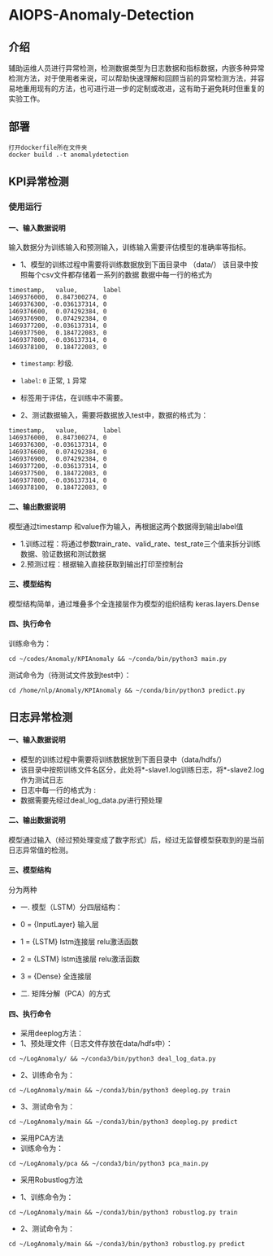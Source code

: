 # AIOPS-Anomaly-Detection

## 介绍
辅助运维人员进行异常检测，检测数据类型为日志数据和指标数据，内嵌多种异常检测方法，对于使用者来说，可以帮助快速理解和回顾当前的异常检测方法，并容易地重用现有的方法，也可进行进一步的定制或改进，这有助于避免耗时但重复的实验工作。

## 部署

```
打开dockerfile所在文件夹
docker build .-t anomalydetection
```

## KPI异常检测

### 使用运行
#### 一、输入数据说明
输入数据分为训练输入和预测输入，训练输入需要评估模型的准确率等指标。
- 1、模型的训练过程中需要将训练数据放到下面目录中
（data/）
该目录中按照每个csv文件都存储着一系列的数据
数据中每一行的格式为
```
timestamp,   value,       label
1469376000,  0.847300274, 0
1469376300, -0.036137314, 0
1469376600,  0.074292384, 0
1469376900,  0.074292384, 0
1469377200, -0.036137314, 0
1469377500,  0.184722083, 0
1469377800, -0.036137314, 0
1469378100,  0.184722083, 0
```

- `timestamp`: 秒级.
- `label`: `0` 正常, `1` 异常
- 标签用于评估，在训练中不需要。

- 2、测试数据输入，需要将数据放入test中，数据的格式为：
```
timestamp,   value,       label
1469376000,  0.847300274, 0
1469376300, -0.036137314, 0
1469376600,  0.074292384, 0
1469376900,  0.074292384, 0
1469377200, -0.036137314, 0
1469377500,  0.184722083, 0
1469377800, -0.036137314, 0
1469378100,  0.184722083, 0
```

#### 二、输出数据说明
模型通过timestamp	和value作为输入，再根据这两个数据得到输出label值

- 1.训练过程：将通过参数train_rate、valid_rate、test_rate三个值来拆分训练数据、验证数据和测试数据
- 2.预测过程：根据输入直接获取到输出打印至控制台

#### 三、模型结构
模型结构简单，通过堆叠多个全连接层作为模型的组织结构
keras.layers.Dense

#### 四、执行命令
训练命令为：
```
cd ~/codes/Anomaly/KPIAnomaly && ~/conda/bin/python3 main.py
```
测试命令为（待测试文件放到test中）：
```
cd /home/nlp/Anomaly/KPIAnomaly && ~/conda/bin/python3 predict.py
```

## 日志异常检测

#### 一、输入数据说明
- 模型的训练过程中需要将训练数据放到下面目录中（data/hdfs/）
- 该目录中按照训练文件名区分，此处将*-slave1.log训练日志，将*-slave2.log作为测试日志
- 日志中每一行的格式为
<YMD> <Time> <Type> <Component>: <Content>
- 数据需要先经过deal_log_data.py进行预处理


#### 二、输出数据说明
模型通过输入（经过预处理变成了数字形式）后，经过无监督模型获取到的是当前日志异常值的检测。


#### 三、模型结构
分为两种
- 一. 模型（LSTM）分四层结构：
- 0 = {InputLayer} 输入层
- 1 = {LSTM} lstm连接层 relu激活函数
- 2 = {LSTM} lstm连接层 relu激活函数
- 3 = {Dense} 全连接层

- 二. 矩阵分解（PCA）的方式


#### 四、执行命令

- 采用deeplog方法：
- 1、预处理文件（日志文件存放在data/hdfs中）：
```
cd ~/LogAnomaly/ && ~/conda3/bin/python3 deal_log_data.py
```

- 2、训练命令为：
```
cd ~/LogAnomaly/main && ~/conda3/bin/python3 deeplog.py train
```

- 3、测试命令为：
```
cd ~/LogAnomaly/main && ~/conda3/bin/python3 deeplog.py predict
```
- 采用PCA方法
- 训练命令为：
```
cd ~/LogAnomaly/pca && ~/conda3/bin/python3 pca_main.py
```
- 采用Robustlog方法
 
- 1、训练命令为：
```
cd ~/LogAnomaly/main && ~/conda3/bin/python3 robustlog.py train
```

- 2、测试命令为：
```
cd ~/LogAnomaly/main && ~/conda3/bin/python3 robustlog.py predict
```


